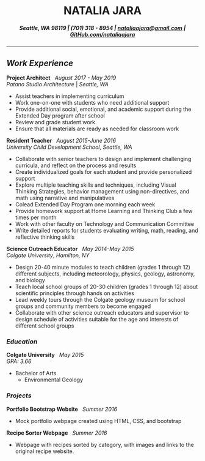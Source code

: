 <h1 align="center"> NATALIA JARA </h1>
<h5 align="center"> Seattle, WA 98119 | (701) 318 - 8954 | <a href="mailto:nataliaajara@gmail.com">nataliaajara@gmail.com</a> | <a href="https://github.com/nataliaajara">GitHub.com/nataliaajara</a></h5>

***


<h2> <em>Work Experience</em> </h2>

**Project Architect** &nbsp; _August 2017 - May 2019_
<br />
_Patano Studio Architecture_ | _Seattle, WA_
  - Assist teachers in implementing curriculum
  - Work one-on-one with students who need additional support
  - Provide additional social, emotional, and academic support during the Extended Day program after school
  - Review and grade student work
  - Ensure that all materials are ready as needed for classroom work

**Resident Teacher** &nbsp; _August 2015-June 2016_
<br />
 _University Child Development School_, _Seattle, WA_
  - Collaborate with senior teachers to design and implement challenging curricula,​ a​nd reflect on the process and results
  - Create individualized goals for each student and provide personalized support
  - Explore multiple teaching skills and techniques, including Visual Thinking Strategies, behavior management using non-directives, and math using narrative and manipulatives
  - Co­lead Extended Day Program one morning each week
  - Provide homework support at Home Learning and Thinking Club a few times per month
  - Work with other faculty on Technology and Communication Committee
  - Write detailed reports for students evaluating writing, math, reading, and reflective thinking skills

**Science Outreach Educator** &nbsp; _May 2014-May 2015_
<br />
_Colgate University_, _Hamilton, NY_
  - Design 20­-40 minute modules to teach children (grades 1​ through 12​) different subjects, including meteorology, physics, geology, astronomy, and biology
  - Teach local school groups of 20-­30 children (grades 1​ through 12​) about scientific principles
through hands­ on activities
  - Lead weekly tours through the Colgate geology museum for school groups and community members to become engaged
  - Collaborate with other science outreach educators and supervisor to design schedule of activities suitable for the age and interests of different school groups


### _Education_
**Colgate University** &nbsp; _May 2015_
<br />
_GPA: 3.66_
  - Bachelor of Arts
    - Environmental Geology

### _Projects_
**Portfolio Bootstrap Website** &nbsp; _Summer 2016_
  - Mock portfolio webpage created using HTML, CSS, and bootstrap
  
**Recipe Sorter Webpage** &nbsp; _Summer 2016_
  - Webpage with recipes sorted by category, with images and links to the original recipe website.
